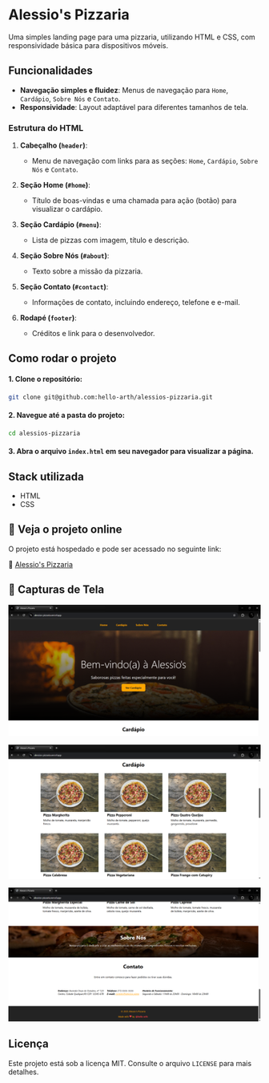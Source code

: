 # Alessio's Pizzaria

Uma simples landing page para uma pizzaria, utilizando HTML e CSS, com responsividade básica para dispositivos móveis.

## Funcionalidades

- **Navegação simples e fluidez**: Menus de navegação para `Home`, `Cardápio`, `Sobre Nós` e `Contato`.
- **Responsividade**: Layout adaptável para diferentes tamanhos de tela.

### Estrutura do HTML

1. **Cabeçalho (`header`)**:
    - Menu de navegação com links para as seções: `Home`, `Cardápio`, `Sobre Nós` e `Contato`.
    
3. **Seção Home (`#home`)**:
    - Título de boas-vindas e uma chamada para ação (botão) para visualizar o cardápio.

4. **Seção Cardápio (`#menu`)**:
    - Lista de pizzas com imagem, título e descrição.

5. **Seção Sobre Nós (`#about`)**:
    - Texto sobre a missão da pizzaria.

6. **Seção Contato (`#contact`)**:
    - Informações de contato, incluindo endereço, telefone e e-mail.

7. **Rodapé (`footer`)**:
    - Créditos e link para o desenvolvedor.

## Como rodar o projeto

#### 1. Clone o repositório:
```bash
git clone git@github.com:hello-arth/alessios-pizzaria.git
```
#### 2. Navegue até a pasta do projeto:
```bash
cd alessios-pizzaria
```
#### 3. Abra o arquivo `index.html` em seu navegador para visualizar a página.

## Stack utilizada

- HTML
- CSS

## 📌 Veja o projeto online

O projeto está hospedado e pode ser acessado no seguinte link:

🔗 [Alessio's Pizzaria](https://alessios-pizzaria.vercel.app/)

## 📸 Capturas de Tela

![Home](screenshots/1.webp)

![Menu](screenshots/2.webp)

![About - Contact - Footer](screenshots/3.webp)

## Licença

Este projeto está sob a licença MIT. Consulte o arquivo `LICENSE` para mais detalhes.


